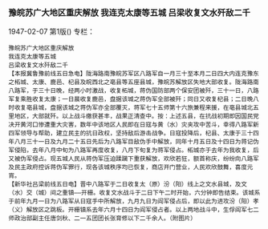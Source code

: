 ### 豫皖苏广大地区重庆解放  我连克太康等五城  吕梁收复文水歼敌二千

1947-02-07
第1版()
专栏：

    豫皖苏广大地区重庆解放
    我连克太康等五城
    吕梁收复文水歼敌二千
    【本报冀鲁豫前线五日急电】陇海路南豫皖苏军区八路军自一月三十至本月二日四大内连克豫东之柘城、太康、鹿邑、杞县及皖西北之亳县等五座县城，豫皖苏解放区失地大部收复。陇海路南八路军，于三十日晚，经两小时激战，收复柘城，蒋伪国防部两个保安团被歼，三十一日，八路军复乘胜收复太康；一日晨收复鹿邑，盘据该城之蒋伪军全部被歼；同日又收复杞县；二日晚八时收复亳县城，盘据该城之蒋伪军亦全部覆灭，蒋军七十五师第十六旅兼程来援，在亳县城北五里地区，大部就歼。以上战斗缴获甚丰，战果正清查中。按：上述五县，在抗战初期即因国民党决开黄河口惨遭重大灾害，数年中该地区人民即在日寇与黄（水）灾夹攻中苦斗，幸得八路军新四军领导与帮助，建立民主的抗日政权，坚持敌后游击战争。日寇投降后，杞县、太康于三十四年八月三十一日及九月二十五日先后为八路军目敌伪手中解放，同年十月五日及十四日为蒋记伪军侵陷，去年八月中旬为八路军再度收复，八月下旬复为蒋军侵占。柘城亦于去年为我收复，后又被伪军侵占。现五城人民从蒋伪军压迫蹂躏下重获解放，欢欣若狂，额首称庆，纷纷向八路军及民主政府控诉蒋伪军罪行，现各该城秩序均已恢复，商店开门营业，人民欢欣鼓舞，喜度元宵。
    【新华社吕梁前线五日电】晋中八路军于二日收复太（原）汾（阳）线上之文水县城，及文（水）交（城）间之重镇——开栅。收复文水战斗于二日下午二时开始，六分钟即告结束。该城系于前年九月一日为八路军从日寇手中所解放，九月九日为阎军侵占后，即以此为进攻汾（阳）孝（义）解放区之跳板。开栅镇系去年六月十四日为阎军侵占者。以上两地战斗中，生俘阎军七二师政治部副主任唐剑秋、二一五团团长张育修以下二千余人。（附图片）    
